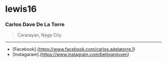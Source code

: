 # lewis16
### Carlos Dave De La Torre

> Cararayan, Naga City
---
- [Facebook].(https://www.facebook.com/carlos.adelatorre.1)
- [Instagaram].(https://www.instagram.com/betlognijoven)
